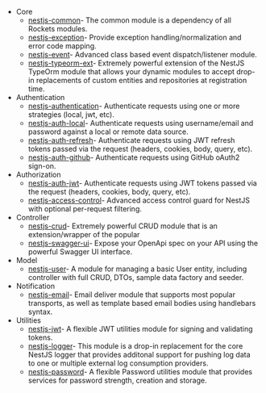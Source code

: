 *   Core
    *   [nestjs-common](/documentation/modules/core/nestjs-common "nestjs-common")- The common module is a dependency of all Rockets modules.
    *   [nestjs-exception](/documentation/modules/core/nestjs-exception "nestjs-exception")- Provide exception handling/normalization and error code mapping.
    *   [nestjs-event](/documentation/modules/core/nestjs-event "nestjs-event")- Advanced class based event dispatch/listener module.
    *   [nestjs-typeorm-ext](/documentation/modules/core/nestjs-typeorm-ext "nestjs-typeorm-ext")- Extremely powerful extension of the NestJS TypeOrm module that allows your
        dynamic modules to accept drop-in replacements of custom entities
        and repositories at registration time.
*   Authentication
    *   [nestjs-authentication](/documentation/modules/authentication/nestjs-authentication "nestjs-authentication")- Authenticate requests using one or more strategies (local, jwt, etc).
    *   [nestjs-auth-local](/documentation/modules/authentication/nestjs-auth-local "nestjs-auth-local")- Authenticate requests using username/email and password against a local or remote data source.
    *   [nestjs-auth-refresh](/documentation/modules/authentication/nestjs-auth-refresh "nestjs-auth-refresh")- Authenticate requests using JWT refresh tokens passed via the request (headers, cookies, body, query, etc).
    *   [nestjs-auth-github](/documentation/modules/authentication/nestjs-auth-github "nestjs-auth-github")- Authenticate requests using GitHub oAuth2 sign-on.
*   Authorization
    *   [nestjs-auth-jwt](/documentation/modules/authorization/nestjs-auth-jwt "nestjs-auth-jwt")- Authenticate requests using JWT tokens passed via the request (headers, cookies, body, query, etc).
    *   [nestjs-access-control](/documentation/modules/authorization/nestjs-access-control "nestjs-access-control")- Advanced access control guard for NestJS with optional per-request filtering.
*   Controller
    *   [nestjs-crud](/documentation/modules/controller/nestjs-crud "nestjs-crud")- Extremely powerful CRUD module that is an extension/wrapper of the popular&#x20;
    *   [nestjs-swagger-ui](/documentation/modules/controller/nestjs-swagger-ui "nestjs-swagger-ui")- Expose your OpenApi spec on your API using the powerful Swagger UI interface.
*   Model
    *   [nestjs-user](/documentation/modules/model/nestjs-user "nestjs-user")- A module for managing a basic User entity, including controller with full CRUD, DTOs, sample data factory and seeder.
*   Notification
    *   [nestjs-email](/documentation/modules/notification/nestjs-email "nestjs-email")- Email deliver module that supports most popular transports, as well as template based email bodies using handlebars syntax.
*   Utilities
    *   [nestjs-jwt](/documentation/modules/util/nestjs-jwt "nestjs-jwt")- A flexible JWT utilities module for signing and validating tokens.
    *   [nestjs-logger](/documentation/modules/util/nestjs-logger "nestjs-logger")- This module is a drop-in replacement for the core NestJS logger that provides additonal support for pushing log data
        to one or multiple external log consumption providers.
    *   [nestjs-password](/documentation/modules/util/nestjs-password "nestjs-password")- A flexible Password utilities module that provides services for password strength, creation and storage.
